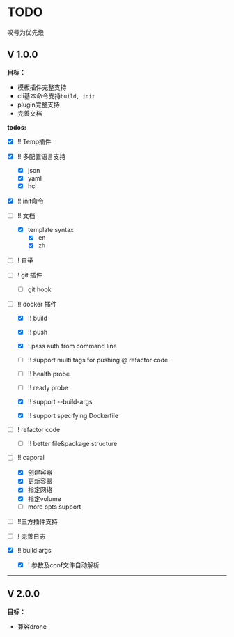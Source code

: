 # TODO

叹号为优先级

## V 1.0.0

**目标：**

* 模板插件完整支持
* cli基本命令支持`build, init`
* plugin完整支持
* 完善文档

**todos:**

- [x] !! Temp插件
- [x] !! 多配置语言支持
    - [x] json
    - [x] yaml
    - [x] hcl
- [x] !! init命令
- [ ] !! 文档
    - [x] template syntax
        - [x] en
        - [x] zh
- [ ] ! 自举
- [ ] ! git 插件
    - [ ] git hook
- [ ] !! docker 插件
    - [x] !! build
    - [x] !! push
    - [x] ! pass auth from command line
    - [ ] !! support multi tags for pushing @ refactor code
    - [ ] !! health probe
    - [ ] !! ready probe
    - [x] !! support --build-args
    - [x] !! support specifying Dockerfile
    
    
    
- [ ] ! refactor code
    - [ ] !! better file&package structure
- [ ] !! caporal
    - [x] 创建容器
    - [x] 更新容器
    - [x] 指定网络
    - [x] 指定volume
    - [ ] more opts support
    
- [ ] !!三方插件支持
    
- [ ] ! 完善日志
- [x] !! build args
    - [x] ! 参数及conf文件自动解析

----

## V 2.0.0

**目标：**

* 兼容drone
